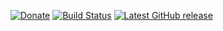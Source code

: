 [![Donate](https://img.shields.io/badge/-%E2%99%A5%20Donate-%23ff69b4)](https://hmlendea.go.ro/fund.html) [![Build Status](https://github.com/hmlendea/steam-totp/actions/workflows/dotnet.yml/badge.svg)](https://github.com/hmlendea/steam-totp/actions/workflows/dotnet.yml) [![Latest GitHub release](https://img.shields.io/github/v/release/hmlendea/steam-totp)](https://github.com/hmlendea/steam-totp/releases/latest)
